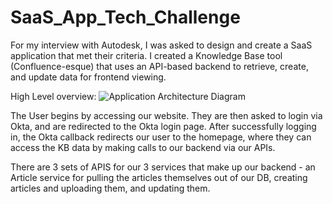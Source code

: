 # SaaS_App_Tech_Challenge
For my interview with Autodesk, I was asked to design and create a SaaS application that met their criteria. I created a Knowledge Base tool (Confluence-esque) that uses an API-based backend to retrieve, create, and update data for frontend viewing.

High Level overview:
![Application Architecture Diagram](https://github.com/user-attachments/assets/7a1872be-9c66-469d-a765-b7b82058944f)

The User begins by accessing our website. They are then asked to login via Okta, and are redirected to the Okta login page. After successfully logging in, the Okta callback redirects our user to the homepage, where they can access the KB data by making calls to our backend via our APIs.

There are 3 sets of APIS for our 3 services that make up our backend - an Article service for pulling the articles themselves out of our DB, creating articles and uploading them, and updating them.

